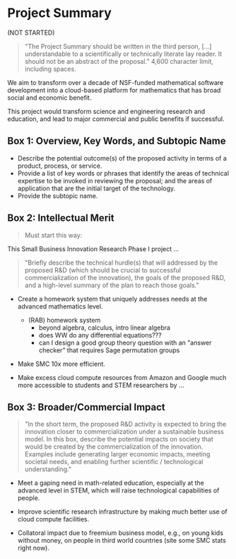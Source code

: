 # Project Summary

(NOT STARTED)

> "The Project Summary should be written in the third person, [...]  understandable to a scientifically or technically literate lay reader. It should not be an abstract of the proposal."  4,600 character limit, including spaces.

We aim to transform over a decade of NSF-funded mathematical software
development into a cloud-based platform for mathematics that
has broad social and economic benefit.

This project would transform science and engineering research and education, and lead to major commercial and public benefits if successful.

## Box 1: Overview, Key Words, and Subtopic Name
- Describe the potential outcome(s) of the proposed activity in terms of a product, process, or service.
- Provide a list of key words or phrases that identify the areas of technical expertise to be invoked in reviewing the proposal; and the areas of application that are the initial target of the technology.
- Provide the subtopic name.

## Box 2: Intellectual Merit
> Must start this way:

This Small Business Innovation Research Phase I project ...

> "Briefly describe the technical hurdle(s) that will addressed by the proposed R&D (which should be crucial to successful commercialization of the innovation), the goals of the proposed R&D, and a high-level summary of the plan to reach those goals."

- Create a homework system that uniquely addresses needs at the advanced mathematics level.
   - (RAB) homework system
     - beyond algebra, calculus, intro linear algebra
     - does WW do any differential equations???
     - can I design a good group theory question with an "answer checker" that requires Sage permutation groups


- Make SMC 10x more efficient.


- Make excess cloud compute resources from Amazon and Google much more accessible to students and STEM researchers by ...

## Box 3: Broader/Commercial Impact

> "In the short term, the proposed R&D activity is expected to bring the innovation closer to commercialization under a sustainable business model. In this box, describe the potential impacts on society that would be created by the commercialization of the innovation. Examples include generating larger economic impacts, meeting societal needs, and enabling further scientific / technological understanding."

- Meet a gaping need in math-related education, especially at the advanced level in STEM, which will raise technological capabilities of people.

- Improve scientific research infrastructure by making much better use of cloud compute facilities.

- Collatoral impact due to freemium business model, e.g., on young kids without money, on people in third world countries (site some SMC stats right now).







